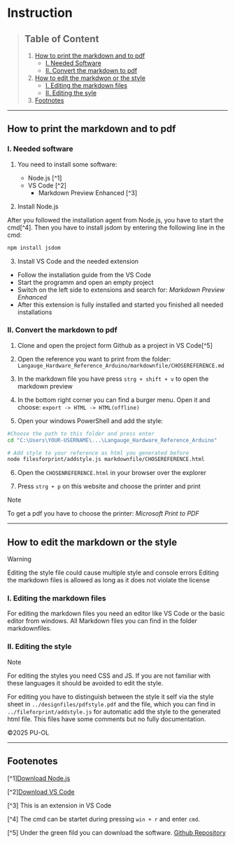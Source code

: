 # Instruction

> ## Table of Content
>
> 1. [How to print the markdown and to pdf](#how-to-print-the-markdown-and-to-pdf)
>    - [I. Needed Software](#needed-software)
>    - [II. Convert the markdown to pdf](#convert-the-markdown-to-pdf)
> 2. [How to edit the markdwon or the style](#how-to-edit-the-markdown-or-the-style)
>    - [I. Editing the markdown files](#editing-the-markdown-files)
>    - [II. Editing the syle](#editing-the-style)
> 3. [Footnotes](#footnotes)
>

---

## How to print the markdown and to pdf

### I. Needed software

1. You need to install some software:

    - Node.js [^1]
    - VS Code [^2]
        - Markdown Preview Enhanced [^3]

2. Install Node.js

After you followed the installation agent from Node.js, you have to start the cmd[^4].
Then you have to install jsdom by entering the following line in the cmd:

```bash
npm install jsdom
```

3. Install VS Code and the needed extension

- Follow the installation guide from the VS Code
- Start the programm and open an empty project
- Switch on the left side to extensions and search for: *Markdown Preview Enhanced*
- After this extension is fully installed and started you finished all needed installations

### II. Convert the markdown to pdf

1. Clone and open the project form Github as a project in VS Code[^5]

2. Open the reference you want to print from the folder:
 ``Langauge_Hardware_Reference_Arduino/markdownfile/CHOSEREFERENCE.md``

3. In the markdown file you have press ``strg + shift + v`` to open the markdown preview

4. In the bottom right corner you can find a burger menu. Open it and choose:
 ``export -> HTML -> HTML(offline)``

5. Open your windows PowerShell and add the style:

```bash
#Choose the path to this folder and press enter
cd "C:\Users\YOUR-USERNAME\...\Langauge_Hardware_Reference_Arduino" 

# Add style to your reference as html you generated before
node filesforprint/addstyle.js markdownfile/CHOSEREFERENCE.html 
```

6. Open the ``CHOSENREFERENCE.html`` in your browser over the explorer

7. Press ``strg + p`` on this website and choose the printer and print

> [!NOTE]
> To get a pdf you have to choose the printer: *Microsoft Print to PDF*
>

---

## How to edit the markdown or the style

> [!WARNING]
> Editing the style file could cause multiple style and console errors
> Editing the markdown files is allowed as long as it does not violate the license
>

### I. Editing the markdown files

For editing the markdown files you need an editor like VS Code or the basic editor from windows. All Markdown files you can find in the folder markdownfiles.

### II. Editing the style

> [!NOTE]
> For editing the styles you need CSS and JS. If you are not familiar with these languages it should be avoided to edit the style.
>

For editing you have to distinguish between the style it self via the style sheet in ``../designfiles/pdfstyle.pdf`` and the file, which you can find in ``../fileforprint/addstyle.js`` for automatic add the style to the generated html file. This files have some comments but no fully documentation.

©2025 PU-OL

---

## Footenotes

[^1][Download Node.js](https://nodejs.org/en/download)

[^2][Download VS Code](https://code.visualstudio.com/Download)

[^3] This is an extension in VS Code

[^4] The cmd can be startet during pressing ``win + r`` and enter ``cmd``.

[^5] Under the green fild you can download the software. [Github Repository](https://github.com/PU-OL/Langauge_Hardware_Reference_Arduino)
